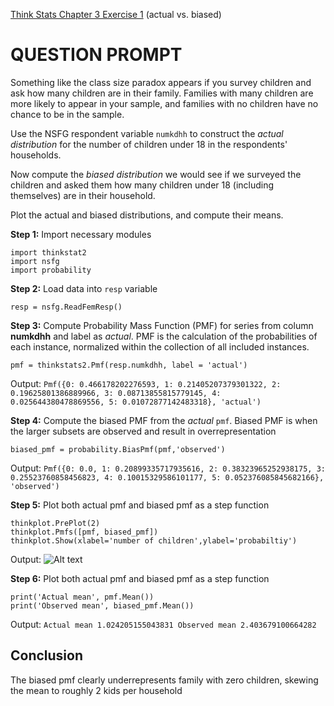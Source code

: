 [Think Stats Chapter 3 Exercise 1](http://greenteapress.com/thinkstats2/html/thinkstats2004.html#toc31) (actual vs. biased)

# QUESTION PROMPT
Something like the class size paradox appears if you survey children and ask how many children are in their family. Families with many children are more likely to appear in your sample, and families with no children have no chance to be in the sample.

Use the NSFG respondent variable `numkdhh` to construct the _actual distribution_ for the number of children under 18 in the respondents' households.

Now compute the _biased distribution_ we would see if we surveyed the children and asked them how many children under 18 (including themselves) are in their household.

Plot the actual and biased distributions, and compute their means.

__Step 1:__ Import necessary modules
    
    import thinkstat2
    import nsfg
    import probability

__Step 2:__ Load data into `resp` variable

    resp = nsfg.ReadFemResp()
    
__Step 3:__ Compute Probability Mass Function (PMF) for series from column __numkdhh__ and label as _actual_.  PMF is the calculation of the probabilities of each instance, normalized within the collection of all included instances. 

    pmf = thinkstats2.Pmf(resp.numkdhh, label = 'actual')
        
Output: `Pmf({0: 0.466178202276593, 1: 0.21405207379301322, 2: 0.19625801386889966, 3: 0.08713855815779145, 4:       0.025644380478869556, 5: 0.01072877142483318}, 'actual')`

__Step 4:__ Compute the biased PMF from the _actual_ `pmf`.  Biased PMF is when the larger subsets are observed and result in overrepresentation  

    biased_pmf = probability.BiasPmf(pmf,'observed')
    
Output: `Pmf({0: 0.0, 1: 0.20899335717935616, 2: 0.38323965252938175, 3: 0.25523760858456823, 4: 0.10015329586101177, 5: 0.052376085845682166}, 'observed')`

__Step 5:__ Plot both actual pmf and biased pmf as a step function

    thinkplot.PrePlot(2)
    thinkplot.Pmfs([pmf, biased_pmf])
    thinkplot.Show(xlabel='number of children',ylabel='probabiltiy')    

Output: ![Alt text](/Users/cnarriet/Desktop/3_1_biased.png)

__Step 6:__ Plot both actual pmf and biased pmf as a step function

    print('Actual mean', pmf.Mean())
    print('Observed mean', biased_pmf.Mean())

Output: `Actual mean 1.024205155043831
         Observed mean 2.403679100664282`

## Conclusion
The biased pmf clearly underrepresents family with zero children, skewing the mean to roughly 2 kids per household
